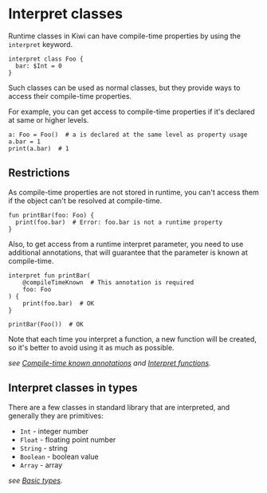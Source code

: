 # Interpret classes

Runtime classes in Kiwi can have compile-time properties
by using the `interpret` keyword.

```kiwi
interpret class Foo {
  bar: $Int = 0
}
```

Such classes can be used as normal classes, but they provide
ways to access their compile-time properties.

For example, you can get access to compile-time properties if
it's declared at same or higher levels.

```kiwi
a: Foo = Foo()  # a is declared at the same level as property usage
a.bar = 1
print(a.bar)  # 1
```

## Restrictions

As compile-time properties are not stored in runtime,
you can't access them if the object can't be resolved at compile-time.

```kiwi
fun printBar(foo: Foo) {
  print(foo.bar)  # Error: foo.bar is not a runtime property
}
```

Also, to get access from a runtime interpret parameter,
you need to use additional annotations, that will guarantee
that the parameter is known at compile-time.

```kiwi
interpret fun printBar(
    @compileTimeKnown  # This annotation is required
    foo: Foo
) {
    print(foo.bar)  # OK
}

printBar(Foo())  # OK
```

Note that each time you interpret a
function, a new function will be created,
so it's better to avoid using it as much as possible.

_see [Compile-time known annotations](../../standard-library/compile-time-known-annotations.md)
and [Interpret functions](../compile-time/interpret-functions.md)._

## Interpret classes in types

There are a few classes in standard library that are interpreted,
and generally they are primitives:

- `Int` - integer number
- `Float` - floating point number
- `String` - string
- `Boolean` - boolean value
- `Array` - array

_see [Basic types](../types/overview.md)._